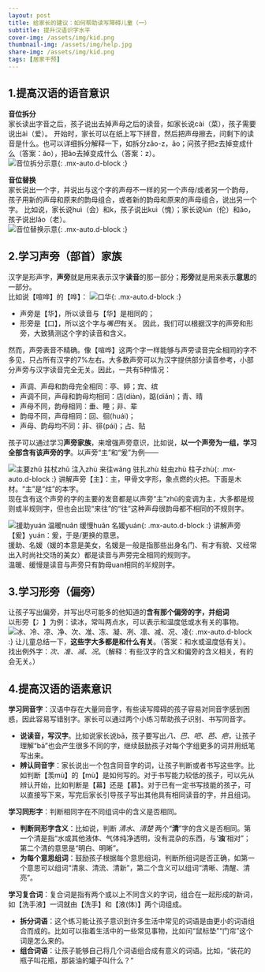 ```yaml
---
layout: post
title: 给家长的建议：如何帮助读写障碍儿童（一）
subtitle: 提升汉语识字水平
cover-img: /assets/img/kid.png
thumbnail-img: /assets/img/help.jpg
share-img: /assets/img/kid.png
tags: [居家干预]
---
```


## 1.提高汉语的语音意识

**音位拆分**  
家长读出字音之后，孩子说出去掉声母之后的读音，如家长说cài（菜），孩子需要说出ài（爱）。  开始时，家长可以在纸上写下拼音，然后把声母擦去，问剩下的读音是什么。也可以详细拆分解释一下，如拆分zǎo-z，ǎo；问孩子把z去掉变成什么（答案：ǎo），把ǎo去掉变成什么（答案：z）。  
![音位拆分示意](https://linlingshen00.github.io/homepage/assets/img/postimg/initial.gif){: .mx-auto.d-block :}

**音位替换**  
家长说出一个字，并说出与这个字的声母不一样的另一个声母/或者另一个韵母，孩子用新的声母和原来的韵母组合，或者新的韵母和原来的声母组合，说出另一个字。  比如说，家长说huì（会）和k，孩子说出kuì（愧）；家长说lún（伦）和ǎo，孩子说出lǎo（老）。  
![音位替换示意](https://linlingshen00.github.io/homepage/assets/img/postimg/replace.gif){: .mx-auto.d-block :}

## 2.学习声旁（部首）家族
汉字是形声字，**声旁**就是用来表示汉字**读音**的那一部分；**形旁**就是用来表示**意思**的一部分。  
比如说【喧哗】的【哗】：
![口华](https://github.com/LinlingShen00/homepage/assets/img/postimg/hua.png){: .mx-auto.d-block :}  
- 声旁是【华】，所以读音与【华】是相同的；
- 形旁是【口】，所以这个字与*嘴巴*有关。
因此，我们可以根据汉字的声旁和形旁，大致猜测这个字的读音和含义。

然而，声旁表音不精确。像【喧哗】这两个字一样能够与声旁读音完全相同的字不多见，只占所有汉字的7%左右。大多数声旁可以为汉字提供部分读音参考，小部分声旁与汉字读音完全无关。因此，一共有5种情况：  
- 声调、声母和韵母完全相同：亭、婷；宾、缤
- 声调不同，声母和韵母均相同：店(diàn)，踮(diǎn)；青、晴
- 声母不同，韵母相同：垂、睡；非、辈
- 韵母不同，声母相同：回、徊(huái)；
- 声母、韵母均不同：非、徘(pái)；占、贴

孩子可以通过学习**声旁家族**，来增强声旁意识，比如说，**以一个声旁为一组，学习全部含有该声旁的字**。以声旁“主”和“爰”为例——  

![主要zhǔ		拄杖zhǔ	       	注入zhù		          来往wǎng
驻扎zhù     		蛀虫zhù		柱子zhù
](https://linlingshen00.github.io/homepage/assets/img/postimg/zhu.png){: .mx-auto.d-block :} 
讲解声旁【主】：主，甲骨文字形，象点燃的火把。下面是木材。“主”是“炷”的本字。  
现在含有这个声旁的字的主要的发音都是以声旁“主”zhǔ的变调为主，大多都是规则或半规则字，但也会出现“来往”的“往”这种声母很韵母都不相同的不规则字。

![援助yuán	温暖nuǎn    		缓慢huǎn	名媛yuán](https://linlingshen00.github.io/homepage/assets/img/postimg/yuan.png){: .mx-auto.d-block :} 
讲解声旁【爰】yuán：爰，于是/更换的意思。  
援助、名媛（媛的本意是美女，名媛是一般是指那些出身名门、有才有貌、又经常出入时尚社交场的美女）都是读音与声旁完全相同的规则字。  
温暖、缓慢是读音与声旁只有韵母uan相同的半规则字。

## 3.学习形旁（偏旁）
让孩子写出偏旁，并写出尽可能多的他知道的**含有那个偏旁的字，并组词**  
以形旁【冫】为例：读冰，常叫两点水，可以表示和温度低或水有关的事物。  
![冰、冷、凉、净、次、准、冻、凝、冽、凛、减、况、凌](https://linlingshen00.github.io/homepage/assets/img/postimg/shui.png){: .mx-auto.d-block :} 
让儿童总结一下，**这些字大多都是和什么有关**。（答案：和水或温度低有关）。  
找出例外字：*次、准、减、况*。（解释：有些汉字的含义和偏旁的含义相关，有的会无关。）  

## 4.提高汉语的语素意识
**学习同音字**：汉语中存在大量同音字，有些读写障碍的孩子容易对同音字感到困惑，因此容易写错别字。家长可以通过两个小练习帮助孩子识别、书写同音字。
- **说读音，写汉字**。比如说家长说bā，孩子要写出*八、巴、吧、芭、疤*，让孩子理解“bā”也会产生很多不同的字，继续鼓励孩子对每个字组更多的词并用纸笔写出来。
- **辨认同音字**：家长说出一个包含同音字的词，让孩子判断或者书写这些字。比如判断【羡mù】的【mù】是如何写的。对于书写能力较低的孩子，可以先从辨认开始，比如判断是【幕】还是【慕】。对于已有一定书写技能的孩子，可以直接写下来，写完后家长引导孩子写出其他具有相同读音的字，并且组词。

**学习同形字**：判断相同字在不同组词中的含义是否相同。  
- **判断同形字含义**：比如说，判断 *清水*、*清楚* 两个“**清**”字的含义是否相同。第一个清是指“水或其他液体、气体纯净透明，没有混杂的东西，与‘**浊**’相对”；第二个清的意思是“明白、明晰”。
- **为每个意思组词**：鼓励孩子根据每个意思组词，判断所组词是否正确，如第一个意思可以组词“清泉、清流、清新”，第二个含义可以组词“清晰、清醒、清亮”。

**学习复合词**：复合词是指有两个或以上不同含义的字词，组合在一起形成的新词，如【洗手液】一词就由【洗手】和【液(体)】两个词组成。  
- **拆分词语**：这个练习能让孩子意识到许多生活中常见的词语是由更小的词语组合而成的。比如可以指着生活中的一些常见事物，比如问“鼠标垫”“门帘”这个词是怎么来的。
- **组合词语**：让孩子能够自己将几个词语组合成有意义的词语。比如，“装花的瓶子叫花瓶，那装油的罐子叫什么？”
